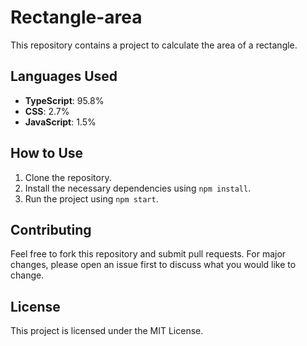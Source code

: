 # Rectangle-area

This repository contains a project to calculate the area of a rectangle.

## Languages Used
- **TypeScript**: 95.8%
- **CSS**: 2.7%
- **JavaScript**: 1.5%

## How to Use
1. Clone the repository.
2. Install the necessary dependencies using `npm install`.
3. Run the project using `npm start`.

## Contributing
Feel free to fork this repository and submit pull requests. For major changes, please open an issue first to discuss what you would like to change.

## License
This project is licensed under the MIT License.

